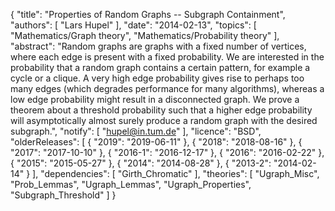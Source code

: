 {
    "title": "Properties of Random Graphs -- Subgraph Containment",
    "authors": [
        "Lars Hupel"
    ],
    "date": "2014-02-13",
    "topics": [
        "Mathematics/Graph theory",
        "Mathematics/Probability theory"
    ],
    "abstract": "Random graphs are graphs with a fixed number of vertices, where each edge is present with a fixed probability. We are interested in the probability that a random graph contains a certain pattern, for example a cycle or a clique. A very high edge probability gives rise to perhaps too many edges (which degrades performance for many algorithms), whereas a low edge probability might result in a disconnected graph. We prove a theorem about a threshold probability such that a higher edge probability will asymptotically almost surely produce a random graph with the desired subgraph.",
    "notify": [
        "hupel@in.tum.de"
    ],
    "licence": "BSD",
    "olderReleases": [
        {
            "2019": "2019-06-11"
        },
        {
            "2018": "2018-08-16"
        },
        {
            "2017": "2017-10-10"
        },
        {
            "2016-1": "2016-12-17"
        },
        {
            "2016": "2016-02-22"
        },
        {
            "2015": "2015-05-27"
        },
        {
            "2014": "2014-08-28"
        },
        {
            "2013-2": "2014-02-14"
        }
    ],
    "dependencies": [
        "Girth_Chromatic"
    ],
    "theories": [
        "Ugraph_Misc",
        "Prob_Lemmas",
        "Ugraph_Lemmas",
        "Ugraph_Properties",
        "Subgraph_Threshold"
    ]
}